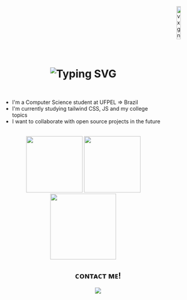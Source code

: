 <header>
  <a href="#"><img align="right" width="15%" src="https://komarev.com/ghpvc/?username=vxgnxx&label=Visitors&color=gray&style=for-the-badge" alt="vxgnxx"/></a>
</header>

<br><br><br><br>

<main>
  <div>
    <h1 align="center"><img src="https://readme-typing-svg.demolab.com?font=Montserrat&weight=600&size=25&pause=1000&color=FFFFFF&center=true&vCenter=true&repeat=false&width=500&height=25&lines=Hello+I'm+Felipe!" alt="Typing SVG" /></h1>
    <br>
    <ul>
      <li>I'm a Computer Science student at UFPEL ⇒ Brazil</li>
      <li>I'm currently studying tailwind CSS, JS and my college topics</li>
      <li>I want to collaborate with open source projects in the future</li>
    </ul>
    <br
  </div>
    
  <div align="center">
    <img height="150em" src="https://github-readme-stats.vercel.app/api?username=vxgnxx&show_icons=true&theme=graywhite&include_all_commits=true&count_private=true&hide_border=true"/>
    <img height="150em" src="https://github-readme-stats.vercel.app/api/top-langs/?username=vxgnxx&layout=compact&langs_count=7&theme=graywhite&hide_border=true"/>
    <img height="175em" src="https://github-readme-streak-stats.herokuapp.com?user=Vxgnxx&theme=graywhite&hide_border=true&date_format=j%20M%5B%20Y%5D"/>
  </div>
  
  <div align="center">
    <h2>ᴄᴏɴᴛᴀᴄᴛ ᴍᴇ!</h2>
    <a href="https://linktr.ee/vxgnxx" target="_blank"><img src="https://img.shields.io/badge/linktree-000000?style=for-the-badge&logo=linktree&logoColor=white"></a>
  </div>
</main>
